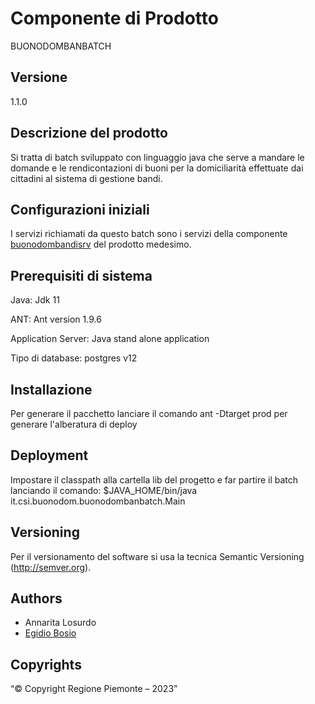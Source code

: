 # Componente di Prodotto

BUONODOMBANBATCH

## Versione

1.1.0

## Descrizione del prodotto

Si tratta di batch sviluppato con linguaggio java che serve a mandare le domande e le rendicontazioni di buoni per la domiciliarità effettuate dai cittadini al sistema di gestione bandi.

## Configurazioni iniziali

I servizi richiamati da questo batch sono i servizi della componente [buonodombandisrv](../buonodombandisrv/) del prodotto medesimo.

## Prerequisiti di sistema

Java:
Jdk 11

ANT:
Ant version 1.9.6

Application Server:
Java stand alone application

Tipo di database:
postgres v12

## Installazione

Per generare il pacchetto lanciare il comando ant -Dtarget prod  per generare l'alberatura di deploy

## Deployment

Impostare il classpath alla cartella lib del progetto e far partire il batch lanciando il comando: $JAVA_HOME/bin/java it.csi.buonodom.buonodombanbatch.Main 

## Versioning

Per il versionamento del software si usa la tecnica Semantic Versioning (http://semver.org).

## Authors

* Annarita Losurdo
* [Egidio Bosio](https://github.com/egidio-bosio)



## Copyrights

“© Copyright Regione Piemonte – 2023”